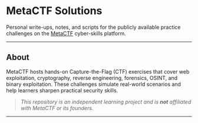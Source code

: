 # MetaCTF Solutions

Personal write-ups, notes, and scripts for the publicly available practice challenges on the [MetaCTF](https://metactf.com/) cyber-skills platform.

---

## About

MetaCTF hosts hands-on Capture-the-Flag (CTF) exercises that cover web exploitation, cryptography, reverse engineering, forensics, OSINT, and binary exploitation. These challenges simulate real-world scenarios and help learners sharpen practical security skills.  

> *This repository is an independent learning project and is **not** affiliated with MetaCTF or its founders.*

---
